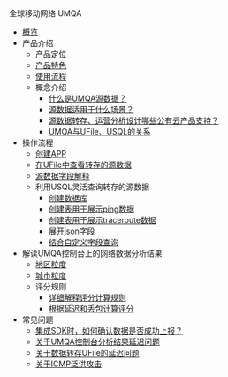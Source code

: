 <div class="sidebar_title icon__ulb"> 全球移动网络 UMQA</div>


* [概览](network/umqa/overview)
* 产品介绍
  * [产品定位](network/umqa/intro/product_position)
  * [产品特色](network/umqa/intro/product_features)
  * [使用流程](network/umqa/intro/product_use)
  * 概念介绍
    * [什么是UMQA源数据？](network/umqa/intro/concept/umqa_data)
    * [源数据适用于什么场景？](network/umqa/intro/concept/umqa_scenes)
    * [源数据转存、运营分析设计哪些公有云产品支持？](network/umqa/intro/concept/umqa_associate)
    * [UMQA与UFile、USQL的关系](network/umqa/intro/concept/umqa_usql_ufile)
* 操作流程 
  * [创建APP](network/umqa/operate/operate_create)
  * [在UFile中查看转存的源数据](network/umqa/operate/operate_ufile_view)
  * [源数据字段解释](network/umqa/operate/operate_source_data)
  * 利用USQL灵活查询转存的源数据
    * [创建数据库](network/umqa/operate/usql/usql_database)
    * [创建表用于展示ping数据](network/umqa/operate/usql/usql_ping)
    * [创建表用于展示traceroute数据](network/umqa/operate/usql/usql_tracert)
    * [展开json字段](network/umqa/operate/usql/usql_json)
    * [结合自定义字段查询](network/umqa/operate/usql/usql_userdef)
* 解读UMQA控制台上的网络数据分析结果
  * [地区粒度](network/umqa/console/area)
  * [城市粒度](network/umqa/console/city)
  * 评分规则
    * [详细解释评分计算规则](network/umqa/console/score/explan)
    * [根据延迟和丢包计算评分](network/umqa/console/score/example)
* 常见问题
  * [集成SDK时，如何确认数据是否成功上报？](network/umqa/questions/question01)
  * [关于UMQA控制台分析结果延迟问题](network/umqa/questions/question02)
  * [关于数据转存UFile的延迟问题](network/umqa/questions/question03)
  * [关于ICMP泛洪攻击](network/umqa/questions/question04)